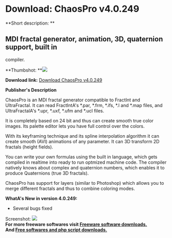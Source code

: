 # Download: ChaosPro v4.0.249

**Short description: **

## MDI fractal generator, animation, 3D, quaternion support, built in
compiler.

  
**Thumbshot: **![](http://www.freewarefiles.com/screenshot/chaospro_md.gif)   
  
**Download link:** [Download ChaosPro v4.0.249](http://freesoftwares.boysofts.com/ChaosPro-V_program_1798.html)  
  

**Publisher's Description**  
  

ChaosPro is an MDI fractal generator compatible to FractInt and UltraFractal.
It can read FractIntA's *.par, *.frm, *.ifs, *.l and *.map files, and
UltraFractalA's *.upr, *.uxf, *.ufm and *.ucl files.

It is completely based on 24 bit and thus can create smooth true color images.
Its palette editor lets you have full control over the colors.

With its keyframing technique and its spline interpolation algorithm it can
create smooth (AVI) animations of any parameter. It can 3D transform 2D
fractals (height fields).

You can write your own formulas using the built in language, which gets
compiled in realtime into ready to run optmized machine code. The compiler
natively knows about complex and quaternion numbers, which enables it to
produce Quaternions (true 3D fractals).

ChaosPro has support for layers (similar to Photoshop) which allows you to
merge different fractals and thus to combine coloring modes.

**WhatA's New in version 4.0.249:**

  * Several bugs fixed 

  
  
Screenshot: ![](http://www.freewarefiles.com/screenshot/chaospro.gif)  
**For more freeware softwares visit [Freeware software downloads.](http://freesoftwares.boysofts.com/)**   
**And [Free softwares and php script downloads.](http://www.boysofts.com/)**

